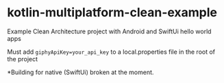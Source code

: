 # kotlin-multiplatform-clean-example
Example Clean Architecture project with Android and SwiftUi hello world apps

Must add `giphyApiKey=your_api_key` to a local.properties file in the root of the project

*Building for native (SwiftUi) broken at the moment.
